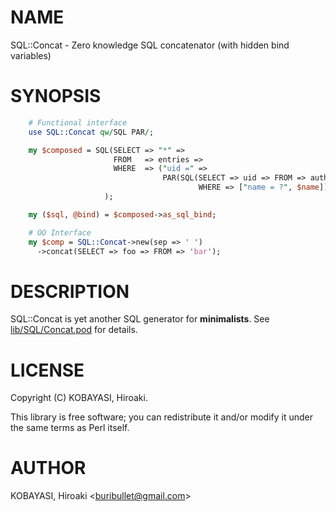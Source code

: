# NAME

SQL::Concat - Zero knowledge SQL concatenator (with hidden bind variables)

# SYNOPSIS

```perl
    # Functional interface
    use SQL::Concat qw/SQL PAR/;

    my $composed = SQL(SELECT => "*" =>
                       FROM   => entries =>
                       WHERE  => ("uid =" =>
                                  PAR(SQL(SELECT => uid => FROM => authors =>
                                          WHERE => ["name = ?", $name])))
                     );

    my ($sql, @bind) = $composed->as_sql_bind;

    # OO Interface
    my $comp = SQL::Concat->new(sep => ' ')
      ->concat(SELECT => foo => FROM => 'bar');
```

# DESCRIPTION

SQL::Concat is yet another SQL generator for **minimalists**.
See [lib/SQL/Concat.pod](lib/SQL/Concat.pod) for details.

# LICENSE

Copyright (C) KOBAYASI, Hiroaki.

This library is free software; you can redistribute it and/or modify
it under the same terms as Perl itself.

# AUTHOR

KOBAYASI, Hiroaki &lt;buribullet@gmail.com>
